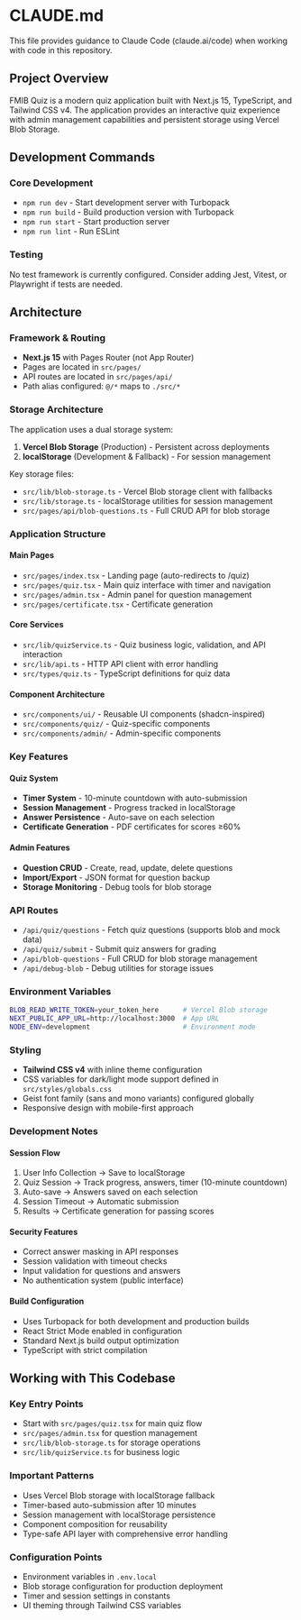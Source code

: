 # CLAUDE.md

This file provides guidance to Claude Code (claude.ai/code) when working with code in this repository.

## Project Overview

FMIB Quiz is a modern quiz application built with Next.js 15, TypeScript, and Tailwind CSS v4. The application provides an interactive quiz experience with admin management capabilities and persistent storage using Vercel Blob Storage.

## Development Commands

### Core Development
- `npm run dev` - Start development server with Turbopack
- `npm run build` - Build production version with Turbopack
- `npm run start` - Start production server
- `npm run lint` - Run ESLint

### Testing
No test framework is currently configured. Consider adding Jest, Vitest, or Playwright if tests are needed.

## Architecture

### Framework & Routing
- **Next.js 15** with Pages Router (not App Router)
- Pages are located in `src/pages/`
- API routes are located in `src/pages/api/`
- Path alias configured: `@/*` maps to `./src/*`

### Storage Architecture
The application uses a dual storage system:
1. **Vercel Blob Storage** (Production) - Persistent across deployments
2. **localStorage** (Development & Fallback) - For session management

Key storage files:
- `src/lib/blob-storage.ts` - Vercel Blob storage client with fallbacks
- `src/lib/storage.ts` - localStorage utilities for session management
- `src/pages/api/blob-questions.ts` - Full CRUD API for blob storage

### Application Structure

#### Main Pages
- `src/pages/index.tsx` - Landing page (auto-redirects to /quiz)
- `src/pages/quiz.tsx` - Main quiz interface with timer and navigation
- `src/pages/admin.tsx` - Admin panel for question management
- `src/pages/certificate.tsx` - Certificate generation

#### Core Services
- `src/lib/quizService.ts` - Quiz business logic, validation, and API interaction
- `src/lib/api.ts` - HTTP API client with error handling
- `src/types/quiz.ts` - TypeScript definitions for quiz data

#### Component Architecture
- `src/components/ui/` - Reusable UI components (shadcn-inspired)
- `src/components/quiz/` - Quiz-specific components
- `src/components/admin/` - Admin-specific components

### Key Features

#### Quiz System
- **Timer System** - 10-minute countdown with auto-submission
- **Session Management** - Progress tracked in localStorage
- **Answer Persistence** - Auto-save on each selection
- **Certificate Generation** - PDF certificates for scores ≥60%

#### Admin Features
- **Question CRUD** - Create, read, update, delete questions
- **Import/Export** - JSON format for question backup
- **Storage Monitoring** - Debug tools for blob storage

### API Routes
- `/api/quiz/questions` - Fetch quiz questions (supports blob and mock data)
- `/api/quiz/submit` - Submit quiz answers for grading
- `/api/blob-questions` - Full CRUD for blob storage management
- `/api/debug-blob` - Debug utilities for storage issues

### Environment Variables
```bash
BLOB_READ_WRITE_TOKEN=your_token_here      # Vercel Blob storage
NEXT_PUBLIC_APP_URL=http://localhost:3000  # App URL
NODE_ENV=development                       # Environment mode
```

### Styling
- **Tailwind CSS v4** with inline theme configuration
- CSS variables for dark/light mode support defined in `src/styles/globals.css`
- Geist font family (sans and mono variants) configured globally
- Responsive design with mobile-first approach

### Development Notes

#### Session Flow
1. User Info Collection → Save to localStorage
2. Quiz Session → Track progress, answers, timer (10-minute countdown)
3. Auto-save → Answers saved on each selection
4. Session Timeout → Automatic submission
5. Results → Certificate generation for passing scores

#### Security Features
- Correct answer masking in API responses
- Session validation with timeout checks
- Input validation for questions and answers
- No authentication system (public interface)

#### Build Configuration
- Uses Turbopack for both development and production builds
- React Strict Mode enabled in configuration
- Standard Next.js build output optimization
- TypeScript with strict compilation

## Working with This Codebase

### Key Entry Points
- Start with `src/pages/quiz.tsx` for main quiz flow
- `src/pages/admin.tsx` for question management
- `src/lib/blob-storage.ts` for storage operations
- `src/lib/quizService.ts` for business logic

### Important Patterns
- Uses Vercel Blob storage with localStorage fallback
- Timer-based auto-submission after 10 minutes
- Session management with localStorage persistence
- Component composition for reusability
- Type-safe API layer with comprehensive error handling

### Configuration Points
- Environment variables in `.env.local`
- Blob storage configuration for production deployment
- Timer and session settings in constants
- UI theming through Tailwind CSS variables